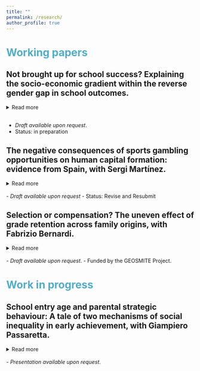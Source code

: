 ```yaml
---
title: ""
permalink: /research/
author_profile: true
---
```

# <span style="color:#52adc8"> Working papers </span>

## Not brought up for school success? Explaining the socio-economic gradient within the reverse gender gap in school outcomes.
<details>
<summary>Read more</summary>
Why are boys who grow up in socio-economically disadvantaged environments falling behind girls living in similar conditions? Although there is a growing literature showing the importance of family socioeconomic status (SES) for explaining the male disadvantage in education, the mechanisms underlying the observed SES-gradient within the gender gap in education remains unknown. This paper aims to establish how gendered behaviours, which are stratified by family-SES, ultimately lead to the observed gender-SES differences in educational outcomes.
First, I document the interaction between family SES and gender for several school-relevant outcomes. Then, I test two different but complementary mechanisms that explain this pattern: the lower incidence of problem behaviours within high-SES families, and the higher incidence of school detachment within low-SES families.
To test these questions, I use the Millennium Cohort Study, a longitudinal panel from the United Kingdom, to focus on children's trajectories from age three to seventeen. Taking a life-course perspective, instead of focusing on a single point in time, allows this study to examine which characteristics are most influential at various stages of the children's schooling career by gender and how their influence changes with different levels of SES.
</details>
<br>


- <i>Draft available upon request</i>. 
- Status: in preparation  

## The negative consequences of sports gambling opportunities on human capital formation: evidence from Spain, with Sergi Martínez. 
<details>
<summary>Read more</summary>
The proliferation of on-site betting shops has received enormous public attention, becoming one of the most alarming health policy issues in contemporary cities. However, there is little evidence on whether its growing presence nearby vulnerable populations produce social harm beyond its known adverse individual effects. This study provides new evidence on the negative societal effects of betting houses. Our research design takes advantage of a new wave of openings in Madrid (Spain), which created a sudden increase in the supply of on-site gambling. Using a differences-in-differences design, we find that an increase in gambling opportunities aggravates educational inequalities. Results reveal that the opening of betting houses nearby high schools declines educational performance, especially in public schools in less advantaged areas. We show that the effects of an increase in gambling opportunities are not small nor diminishing with time. In fact, they represent meaningful changes in school performance, which generated greater inequality. Unfortunately, the conditions for these results to hold---an increase in gambling opportunities around vulnerable populations---are met in many cities beyond Madrid. Our findings have relevant policy implications for designing policies tackling the increase of unequal opportunities promoted by betting houses.
</details>
<br>
- <i>Draft available upon request</i>
- Status: Revise and Resubmit

## Selection or compensation? The uneven effect of grade retention across family origins, with Fabrizio Bernardi. 
<details>
<summary>Read more</summary>
This paper focuses on the uneven effect of a remediation policy within the educational system: grade retention. We study the transition from Compulsory Education to higher secondary education in Spain, where retaking is relatively high. We investigate whether retaking a grade during compulsory education reduces the probability of remaining in the education system and whether the negative effect of retaking on school continuation decisions differs by social origins. Drawing upon different data-sets, we use two innovative research designs that account for selection in educational transition models: an instrumental variable approach and a re-weighting technique. First, we find that grade retention increases the chances of dropping out for all, but its effect is substantially more detrimental for children from disadvantaged backgrounds. Second, we show that naïve models that do not consider reverse causality and selection bias underestimate inter-generational transmission of educational inequalities. These findings suggest that grade retention fails as a remediation policy and instead increases the inter-generational transmission of inequalities in education.
</details>
<br>
- <i>Draft available upon request</i>. 
- Funded by the GEOSMITE Project.

# <span style="color:#52adc8"> Work in progress</span>
## School entry age and parental strategic behaviour: A tale of two mechanisms of social inequality in early achievement, with Giampiero Passaretta. 
<details>
<summary>Read more</summary>
Does school entry age affect social inequality in educational achievement? Previous literature shows that children who enter school at a younger age under perform compared to older classmates throughout school and adulthood.  In this article, we analyse whether families differently engage in strategic behaviours directed towards younger-for-grade children, and to what extent this accounts for the uneven effect of school entry age.  We contribute to the literature by providing an analytical example of two possible types of mechanisms that contribute to inequality in learning and achievement.
Using the German National Educational Panel Study (NEPS) and a Regression Discontinuity Design (RDD), we estimate the effect of school entry age on various cognitive domains accounting for parental strategies before and during school. We find a negative effect of school entry age, which is substantially greater for low-SES children. High-ses families drive this result by over engaging in remediation strategies: they avoid and compensate for, an early school entry at above-average rates. Overall, we show that semi-strict rules for school admission, which allow for parental discretion, widen the school entry age gap in achievement. Changing school-entry rules to tackle uneven school-entry age effects might be an effective and not costly initiative from a policy perspective.
</details>
<br>
- <i>Presentation available upon request</i>. 
